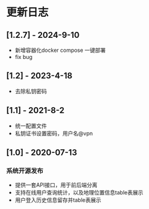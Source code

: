 # 更新日志


## [1.2.7] - 2024-9-10
- 新增容器化docker compose 一键部署
- fix bug

## [1.2] - 2023-4-18
- 去除私钥密码

## [1.1] - 2021-8-2
- 统一配置文件
- 私钥证书设置密码，用户名@vpn

## [1.0] - 2020-07-13
### 系统开源发布
- 提供一套API接口，用于前后端分离
- 支持在线用户查询统计，以及地理位置信息table表展示
- 用户登入历史信息留存并table表展示
